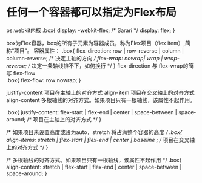 # 任何一个容器都可以指定为Flex布局
<style>
.box{
        display: flex|inline-flex;
}
</style>
 
ps:webkit内核
.box{
        display: -webkit-flex; /* Sarari */
        display: flex;
}
 
box为Flex容器，box的所有子元素为容器成员，称为Flex项目（flex item）,简称“项目”。
容器属性：
.box{
        flex-direction: row | row-reverse | column | column-reverse; /* 决定主轴的方向 */
        flex-wrap: nowrap| wrap | wrap-reverse;  /* 决定一条轴线排不下，如何换行 */
}
flex-direction 与 flex-wrap的简写 flex-flow   
.box{
        flex-flow: row nowrap;
}
 
justify-content 项目在主轴上的对齐方式
align-item 项目在交叉轴上的对齐方式
align-content 多根轴线的对齐方式。如果项目只有一根轴线，该属性不起作用。
 
.box{
        justify-content: flex-start | flex-end | center | space-between | space-around; /* 项目在主轴上的对齐方式 */
}
 
 
/* 如果项目未设置高度或设为auto，stretch 将占满整个容器的高度 */
.box{
        align-items: stretch | flex-start | flex-end | center | baseline ;  /* 项目在交叉轴上的对齐方式 */ 
}
 
/* 多根轴线的对齐方式。如果项目只有一根轴线，该属性不起作用 */
.box{
        align-content: stretch | flex-start | flex-end | center | space-between | space-around; 
}